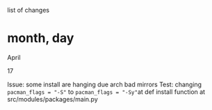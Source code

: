 list of changes

# month, day
April

17

Issue: some install are hanging due arch bad mirrors
Test: changing `pacman_flags = "-S"` to `pacman_flags = "-Sy"`at def install function at src/modules/packages/main.py
